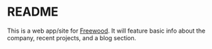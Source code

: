 # README

This is a web app/site for [Freewood](http://www.freewood.nl/). It will feature basic info about the company, recent projects, and a blog section.